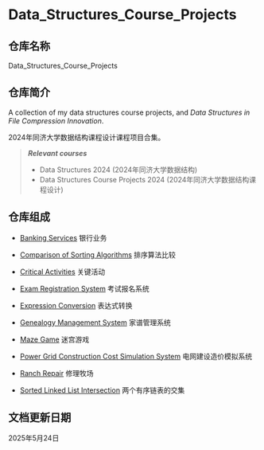 # Data_Structures_Course_Projects

## 仓库名称

Data_Structures_Course_Projects

## 仓库简介

A collection of my data structures course projects, and *Data Structures in File Compression Innovation*.

2024年同济大学数据结构课程设计课程项目合集。

> ***Relevant courses***
> * Data Structures 2024 (2024年同济大学数据结构)
> * Data Structures Course Projects 2024 (2024年同济大学数据结构课程设计)

## 仓库组成

* [Banking Services](Banking_Services)
银行业务

* [Comparison of Sorting Algorithms](Comparison_of_Sorting_Algorithms)
排序算法比较

* [Critical Activities](Critical_Activities)
关键活动

* [Exam Registration System](Exam_Registration_System)
考试报名系统

* [Expression Conversion](Expression_Conversion)
表达式转换

* [Genealogy Management System](Genealogy_Management_System)
家谱管理系统

* [Maze Game](Maze_Game)
迷宫游戏

* [Power Grid Construction Cost Simulation System](Power_Grid_Construction_Cost_Simulation_System)
电网建设造价模拟系统

* [Ranch Repair](Ranch_Repair)
修理牧场

* [Sorted Linked List Intersection](Sorted_Linked_List_Intersection)
两个有序链表的交集


## 文档更新日期

2025年5月24日
